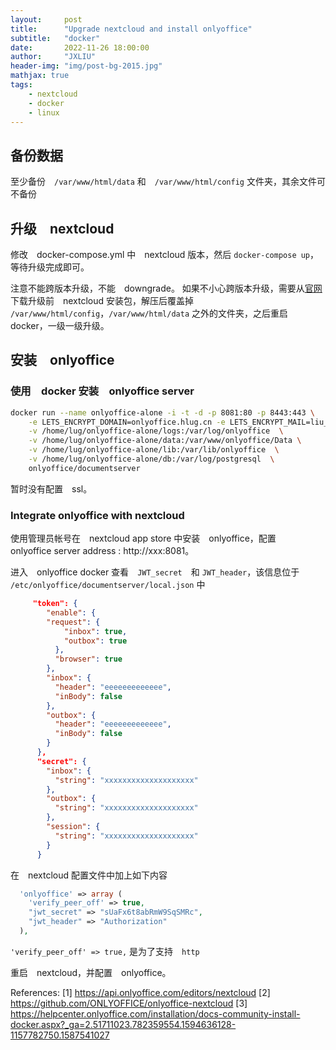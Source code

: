 ```yaml
---
layout:     post
title:      "Upgrade nextcloud and install onlyoffice"
subtitle:   "docker"
date:       2022-11-26 18:00:00
author:     "JXLIU"
header-img: "img/post-bg-2015.jpg"
mathjax: true
tags:
    - nextcloud
    - docker
    - linux
---
```


## 备份数据
至少备份　`/var/www/html/data` 和　`/var/www/html/config` 文件夹，其余文件可不备份

## 升级　nextcloud 

修改　docker-compose.yml 中　nextcloud 版本，然后 `docker-compose up`，等待升级完成即可。

注意不能跨版本升级，不能　downgrade。
    如果不小心跨版本升级，需要从[官网](https://nextcloud.com/changelog/) 下载升级前　nextcloud 安装包，解压后覆盖掉 `/var/www/html/config`，`/var/www/html/data` 之外的文件夹，之后重启　docker，一级一级升级。 


## 安装　onlyoffice

### 使用　docker 安装　onlyoffice server

```bash
docker run --name onlyoffice-alone -i -t -d -p 8081:80 -p 8443:443 \
    -e LETS_ENCRYPT_DOMAIN=onlyoffice.hlug.cn -e LETS_ENCRYPT_MAIL=liu_jiaxing@hust.edu.cn \
    -v /home/lug/onlyoffice-alone/logs:/var/log/onlyoffice  \
    -v /home/lug/onlyoffice-alone/data:/var/www/onlyoffice/Data \
    -v /home/lug/onlyoffice-alone/lib:/var/lib/onlyoffice  \
    -v /home/lug/onlyoffice-alone/db:/var/log/postgresql  \
    onlyoffice/documentserver
```
暂时没有配置　ssl。

### Integrate onlyoffice with nextcloud

使用管理员帐号在　nextcloud app store 中安装　onlyoffice，配置　onlyoffice server address : http://xxx:8081。

进入　onlyoffice docker 查看　`JWT_secret`　和 `JWT_header`，该信息位于 `/etc/onlyoffice/documentserver/local.json` 中
```json
     "token": {
        "enable": {
        "request": {
            "inbox": true,
            "outbox": true
          },
          "browser": true
        },
        "inbox": {
          "header": "eeeeeeeeeeeee",
          "inBody": false
        },
        "outbox": {
          "header": "eeeeeeeeeeeee",
          "inBody": false
        }
      },
      "secret": {
        "inbox": {
          "string": "xxxxxxxxxxxxxxxxxxxx"
        },
        "outbox": {
          "string": "xxxxxxxxxxxxxxxxxxxx"
        },
        "session": {
          "string": "xxxxxxxxxxxxxxxxxxxx"
        }
      }
```

在　nextcloud 配置文件中加上如下内容

```php
  'onlyoffice' => array (
    'verify_peer_off' => true,
    "jwt_secret" => "sUaFx6t8abRmW9SqSMRc",
    "jwt_header" => "Authorization"
  ),
```
`'verify_peer_off' => true,` 是为了支持　`http`

重启　nextcloud，并配置　onlyoffice。

References:
[1] https://api.onlyoffice.com/editors/nextcloud
[2] https://github.com/ONLYOFFICE/onlyoffice-nextcloud
[3] https://helpcenter.onlyoffice.com/installation/docs-community-install-docker.aspx?_ga=2.51711023.782359554.1594636128-1157782750.1587541027
